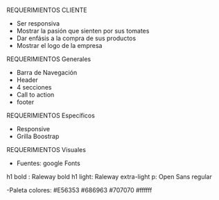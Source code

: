 REQUERIMIENTOS CLIENTE
- Ser responsiva
- Mostrar la pasión que sienten por sus tomates
- Dar enfásis a la compra de sus productos
- Mostrar el logo de la empresa


REQUERIMIENTOS Generales
- Barra de Navegación
- Header
- 4 secciones
- Call to action
- footer

REQUERIMIENTOS Específicos
- Responsive
- Grilla Boostrap

REQUERIMIENTOS Visuales
- Fuentes: google Fonts 

 h1 bold : Raleway bold 
 h1 light: Raleway extra-light
 p: Open Sans regular
 
-Paleta colores:
#E56353
#686963
#707070
#ffffff